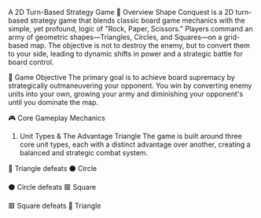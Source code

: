 A 2D Turn-Based Strategy Game
📜 Overview
Shape Conquest is a 2D turn-based strategy game that blends classic board game mechanics with the simple, yet profound, logic of "Rock, Paper, Scissors." Players command an army of geometric shapes—Triangles, Circles, and Squares—on a grid-based map. The objective is not to destroy the enemy, but to convert them to your side, leading to dynamic shifts in power and a strategic battle for board control.

🎯 Game Objective
The primary goal is to achieve board supremacy by strategically outmaneuvering your opponent. You win by converting enemy units into your own, growing your army and diminishing your opponent's until you dominate the map.

🎮 Core Gameplay Mechanics
1. Unit Types & The Advantage Triangle
The game is built around three core unit types, each with a distinct advantage over another, creating a balanced and strategic combat system.

🔺 Triangle defeats ⚫ Circle

⚫ Circle defeats 🟥 Square

🟥 Square defeats 🔺 Triangle
